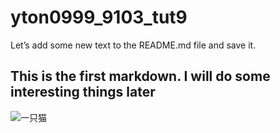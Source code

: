 # yton0999_9103_tut9

Let’s add some new text to the README.md file and save it.

## This is the first markdown. I will do some interesting things later

![一只猫](https://upload.wikimedia.org/wikipedia/commons/thumb/4/4d/Cat_November_2010-1a.jpg/960px-Cat_November_2010-1a.jpg)